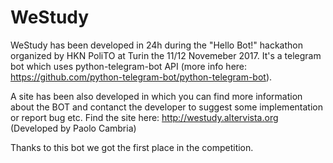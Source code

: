 # WeStudy

WeStudy has been developed in 24h during the "Hello Bot!" hackathon organized by HKN PoliTO at Turin the 11/12 Novemeber 2017. 
It's a telegram bot which uses python-telegram-bot API (more info here: https://github.com/python-telegram-bot/python-telegram-bot).

A site has been also developed in which you can find more information about the BOT and contanct the developer to suggest some
implementation or report bug etc.
Find the site here: http://westudy.altervista.org (Developed by Paolo Cambria)

Thanks to this bot we got the first place in the competition.
